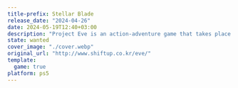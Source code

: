 ```yaml
---
title-prefix: Stellar Blade
release_date: "2024-04-26"
date: 2024-05-19T12:40+03:00
description: "Project Eve is an action-adventure game that takes place in the not-too-distant future on the ruined Earth against unknown enemies.\n\nAccompany the powerful heroine Eve, join forces with comrades along the way, and take up the \nchallenge against the tough adventure."
state: wanted
cover_image: "./cover.webp"
original_url: "http://www.shiftup.co.kr/eve/"
template:
  game: true
platform: ps5
---
```

